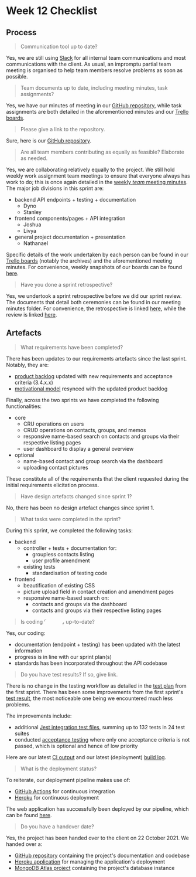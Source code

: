 # Week 12 Checklist

## Process

> Communication tool up to date?

Yes, we are still using [Slack](https://doc-mcstuffins.slack.com/) for all internal team communications and most communications with the client. As usual, an impromptu partial team meeting is organised to help team members resolve problems as soon as possible.

> Team documents up to date, including meeting minutes, task assignments?

Yes, we have our minutes of meeting in our [GitHub repository](https://github.com/techn0mancr/COMP30022-DocMcStuffins/tree/main/docs/minutes), while task assignments are both detailed in the aforementioned minutes and our [Trello boards](https://trello.com/nputro/boards).

> Please give a link to the repository.

Sure, here is our [GitHub repository](https://github.com/techn0mancr/COMP30022-DocMcStuffins).

> Are all team members contributing as equally as feasible? Elaborate as needed.

Yes, we are collaborating relatively equally to the project. We still hold weekly work assignment team meetings to ensure that everyone always has work to do; this is once again detailed in the [weekly *team* meeting minutes](https://github.com/techn0mancr/COMP30022-DocMcStuffins/tree/main/docs/minutes). The major job divisions in this sprint are:

- backend API endpoints + testing + documentation
  - Dyno
  - Stanley
- frontend components/pages + API integration
  - Joshua
  - Livya
- general project documentation + presentation
  - Nathanael

Specific details of the work undertaken by each person can be found in our [Trello boards](https://trello.com/nputro/boards) (notably the archives) and the aforementioned meeting minutes. For convenience, weekly snapshots of our boards can be found [here](https://github.com/techn0mancr/COMP30022-DocMcStuffins/tree/main/docs/trello).

> Have you done a sprint retrospective?

Yes, we undertook a sprint retrospective before we did our sprint review. The documents that detail both ceremonies can be found in our meeting minutes folder. For convenience, the retrospective is linked [here](../minutes/week12_team-sprint_retrospective.md), while the review is linked [here](../minutes/week12_client-sprint_review.md).

## Artefacts

> What requirements have been completed?

There has been updates to our requirements artefacts since the last sprint. Notably, they are:
- [product backlog](../week6/product_backlog.md) updated with new requirements and acceptance criteria (3.4.x.x)
- [motivational model](../week6/diagrams/motivational_model.png) resynced with the updated product backlog

Finally, across the two sprints we have completed the following functionalities:
- core
  - CRU operations on users
  - CRUD operations on contacts, groups, and memos
  - responsive name-based search on contacts and groups via their respective listing pages
  - user dashboard to display a general overview
- optional
  - name-based contact and group search via the dashboard
  - uploading contact pictures

These constitute all of the requirements that the client requested during the initial requirements elicitation process.

> Have design artefacts changed since sprint 1?

No, there has been no design artefact changes since sprint 1.

> What tasks were completed in the sprint?

During this sprint, we completed the following tasks:
- backend
  - controller + tests + documentation for:
    - groupless contacts listing
    - user profile amendment
  - existing tests
    - standardisation of testing code
- frontend
  - beautification of existing CSS
  - picture upload field in contact creation and amendment pages
  - responsive name-based search on:
    - contacts and groups via the dashboard
    - contacts and groups via their respective listing pages

> Is coding ⌜   ⌟ up-to-date?

Yes, our coding:
  - documentation (endpoint + testing) has been updated with the latest information
  - progress is in line with our sprint plan(s)
  - standards has been incorporated throughout the API codebase

> Do you have test results? If so, give link.

There is no change in the testing workflow as detailed in the [test plan](../week9/test_plan.md) from the first sprint. There has been some improvements from the first sprint's [test result](../week9/test_report.pdf), the most noticeable one being we encountered much less problems.

The improvements include:
- additional [Jest integration test files](../week9/api/tests/index.md), summing up to 132 tests in 24 test suites
- conducted [acceptance testing](./acceptance-testing.md) where only one acceptance criteria is not passed, which is optional and hence of low priority

Here are our latest [CI output](./ci-output.txt) and our latest (deployment) [build log](./build-log.txt).

> What is the deployment status?

To reiterate, our deployment pipeline makes use of:

- [GitHub Actions](https://github.com/techn0mancr/COMP30022-DocMcStuffins/actions) for continuous integration
- [Heroku](https://dashboard.heroku.com/apps/doc-mcstuffins/deploy/github) for continuous deployment

The web application has successfully been deployed by our pipeline, which can be found [here](https://doc-mcstuffins.herokuapp.com/).

> Do you have a handover date?

Yes, the project has been handed over to the client on 22 October 2021. We handed over a:

- [GitHub repository](https://github.com/techn0mancr/COMP30022-DocMcStuffins) containing the project's documentation and codebase
- [Heroku application](https://dashboard.heroku.com/apps/doc-mcstuffins) for managing the application's deployment
- [MongoDB Atlas project](https://cloud.mongodb.com/v2/612340a98f783a3d1564edf4) containing the project's database instance

